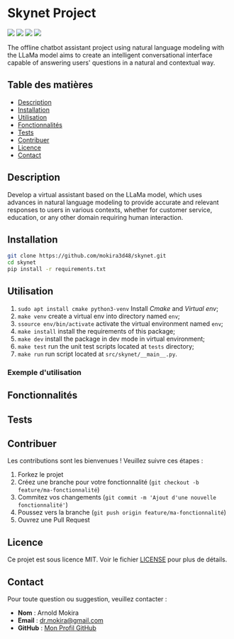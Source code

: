 # Skynet Project
![](https://img.shields.io/badge/Python-3.10.12-blue)
![](https://img.shields.io/badge/LICENSE-MIT-%2300557f)
![](https://img.shields.io/badge/lastest-2024--08--31-green)
![](https://img.shields.io/badge/contact-dr.mokira%40gmail.com-blueviolet)

<!-- ![](https://img.shields.io/badge/Django-5.0-%2344B78B) -->
<!-- ![](https://img.shields.io/badge/REST%20Framework-3.14.0-%23A30000) -->
<!-- ![](https://img.shields.io/badge/Swagger-OpenAPI%202.0-%23aaaa00) -->

The offline chatbot assistant project using natural language modeling
with the LLaMa model aims to create an intelligent conversational
interface capable of answering users' questions in a natural and contextual way. 

## Table des matières
- [Description](#description)
- [Installation](#installation)
- [Utilisation](#utilisation)
- [Fonctionnalités](#fonctionnalités)
- [Tests](#tests)
- [Contribuer](#contribuer)
- [Licence](#licence)
- [Contact](#contact)


## Description

Develop a virtual assistant based on the LLaMa model, which uses advances in natural language modeling to provide accurate and relevant responses to users in various contexts, whether for customer service, education, or any other domain requiring human interaction.

## Installation



```bash
git clone https://github.com/mokira3d48/skynet.git
cd skynet
pip install -r requirements.txt
```

## Utilisation
1. `sudo apt install cmake python3-venv` Install *Cmake* and *Virtual env*;
2. `make venv` create a virtual env into directory named `env`;
3. `ssource env/bin/activate` activate the virtual environment named `env`;
4. `make install` install the requirements of this package;
5. `make dev` install the package in dev mode in virtual environment;
6. `make test` run the unit test scripts located at `tests` directory;
7. `make run` run script located at `src/skynet/__main__.py`.

### Exemple d'utilisation



## Fonctionnalités



## Tests


## Contribuer

Les contributions sont les bienvenues ! Veuillez suivre ces étapes :

1. Forkez le projet
2. Créez une branche pour votre fonctionnalité (`git checkout -b feature/ma-fonctionnalité`)
3. Commitez vos changements (`git commit -m 'Ajout d'une nouvelle fonctionnalité'`)
4. Poussez vers la branche (`git push origin feature/ma-fonctionnalité`)
5. Ouvrez une Pull Request

## Licence

Ce projet est sous licence MIT. Voir le fichier [LICENSE](LICENSE) pour plus de détails.

## Contact

Pour toute question ou suggestion, veuillez contacter :

- **Nom** : Arnold Mokira
- **Email** : dr.mokira@gmail.com
- **GitHub** : [Mon Profil GitHub](https://github.com/mokira3d48)

